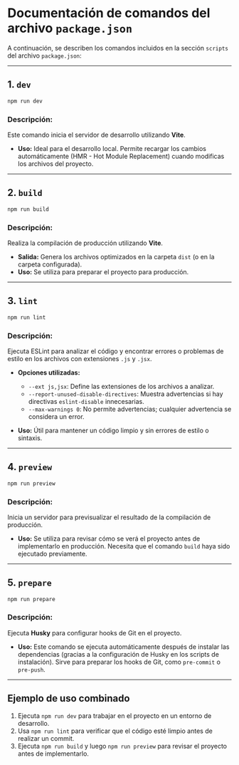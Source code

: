 # Documentación de comandos del archivo `package.json`

A continuación, se describen los comandos incluidos en la sección `scripts` del archivo `package.json`:

---

## 1. **`dev`**
```bash
npm run dev
```
### Descripción:
Este comando inicia el servidor de desarrollo utilizando **Vite**.

- **Uso:** Ideal para el desarrollo local. Permite recargar los cambios automáticamente (HMR - Hot Module Replacement) cuando modificas los archivos del proyecto.

---

## 2. **`build`**
```bash
npm run build
```
### Descripción:
Realiza la compilación de producción utilizando **Vite**.

- **Salida:** Genera los archivos optimizados en la carpeta `dist` (o en la carpeta configurada).
- **Uso:** Se utiliza para preparar el proyecto para producción.

---

## 3. **`lint`**
```bash
npm run lint
```
### Descripción:
Ejecuta ESLint para analizar el código y encontrar errores o problemas de estilo en los archivos con extensiones `.js` y `.jsx`.

- **Opciones utilizadas:**
  - `--ext js,jsx`: Define las extensiones de los archivos a analizar.
  - `--report-unused-disable-directives`: Muestra advertencias si hay directivas `eslint-disable` innecesarias.
  - `--max-warnings 0`: No permite advertencias; cualquier advertencia se considera un error.

- **Uso:** Útil para mantener un código limpio y sin errores de estilo o sintaxis.

---

## 4. **`preview`**
```bash
npm run preview
```
### Descripción:
Inicia un servidor para previsualizar el resultado de la compilación de producción.

- **Uso:** Se utiliza para revisar cómo se verá el proyecto antes de implementarlo en producción. Necesita que el comando `build` haya sido ejecutado previamente.

---

## 5. **`prepare`**
```bash
npm run prepare
```
### Descripción:
Ejecuta **Husky** para configurar hooks de Git en el proyecto.

- **Uso:** Este comando se ejecuta automáticamente después de instalar las dependencias (gracias a la configuración de Husky en los scripts de instalación). Sirve para preparar los hooks de Git, como `pre-commit` o `pre-push`.

---

## Ejemplo de uso combinado
1. Ejecuta `npm run dev` para trabajar en el proyecto en un entorno de desarrollo.
2. Usa `npm run lint` para verificar que el código esté limpio antes de realizar un commit.
3. Ejecuta `npm run build` y luego `npm run preview` para revisar el proyecto antes de implementarlo.